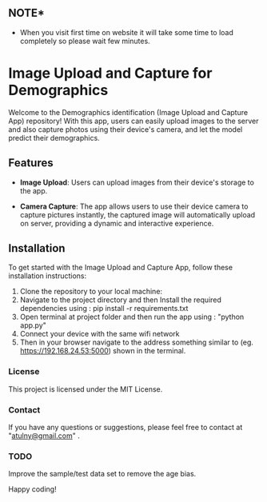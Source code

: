 ## NOTE*
- When you visit first time on website it will take some time to load completely so please wait few minutes.  
# Image Upload and Capture for Demographics

Welcome to the Demographics identification (Image Upload and Capture App) repository! 
With this app, users can easily upload images to the server and also capture photos using their device's camera, 
and let the model predict their demographics.

## Features

- **Image Upload**: Users can  upload images from their device's storage to the app.
 
- **Camera Capture**:   The app allows users to use their device camera to capture pictures instantly, the captured image will automatically upload on server, providing a dynamic and interactive experience.
 
  
 
 
## Installation

To get started with the Image Upload and Capture App, follow these installation instructions:

1. Clone the repository to your local machine:
2. Navigate to the project directory and then Install the required dependencies using :  pip install -r requirements.txt
3. Open terminal at project folder and then run the app using : "python app.py" 
5. Connect your device with the same wifi network
6. Then in your browser navigate to the address something similar to (eg. https://192.168.24.53:5000) shown in the terminal.


### License

This project is licensed under the MIT License.

### Contact

If you have any questions or suggestions, please feel free to contact  at "atulny@gmail.com" .

### TODO
Improve the sample/test data set to remove the age bias.

Happy coding!
